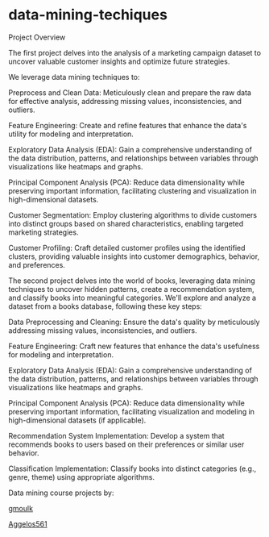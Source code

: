 # data-mining-techiques
Project Overview

The first project delves into the analysis of a marketing campaign dataset to uncover valuable customer insights and optimize future strategies.

We leverage data mining techniques to:

Preprocess and Clean Data: Meticulously clean and prepare the raw data for effective analysis, addressing missing values, inconsistencies, and outliers.
    
Feature Engineering: Create and refine features that enhance the data's utility for modeling and interpretation.
    
Exploratory Data Analysis (EDA): Gain a comprehensive understanding of the data distribution, patterns, and relationships between variables through visualizations like heatmaps and graphs.
    
Principal Component Analysis (PCA): Reduce data dimensionality while preserving important information, facilitating clustering and visualization in high-dimensional datasets.
    
Customer Segmentation: Employ clustering algorithms to divide customers into distinct groups based on shared characteristics, enabling targeted marketing strategies.
    
Customer Profiling: Craft detailed customer profiles using the identified clusters, providing valuable insights into customer demographics, behavior, and preferences.

The second project delves into the world of books, leveraging data mining techniques to uncover hidden patterns, create a recommendation system, and classify books into meaningful categories. We'll explore and analyze a dataset from a books database, following these key steps:

Data Preprocessing and Cleaning: Ensure the data's quality by meticulously addressing missing values, inconsistencies, and outliers.

Feature Engineering: Craft new features that enhance the data's usefulness for modeling and interpretation.

Exploratory Data Analysis (EDA): Gain a comprehensive understanding of the data distribution, patterns, and relationships between variables through visualizations like heatmaps and graphs.

Principal Component Analysis (PCA): Reduce data dimensionality while preserving important information, facilitating visualization and modeling in high-dimensional datasets (if applicable).

Recommendation System Implementation: Develop a system that recommends books to users based on their preferences or similar user behavior.

Classification Implementation: Classify books into distinct categories (e.g., genre, theme) using appropriate algorithms.

Data mining course projects by:

[gmoulk](https://github.com/gmoulk)

[Aggelos561](https://github.com/Aggelos561)
